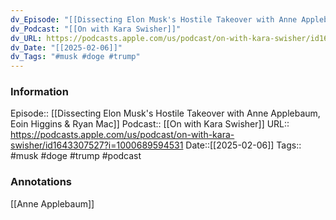 ```yaml
---
dv_Episode: "[[Dissecting Elon Musk's Hostile Takeover with Anne Applebaum, Eoin Higgins & Ryan Mac]]"
dv_Podcast: "[[On with Kara Swisher]]"
dv_URL: https://podcasts.apple.com/us/podcast/on-with-kara-swisher/id1643307527?i=1000689594531
dv_Date: "[[2025-02-06]]"
dv_Tags: "#musk #doge #trump"
---
```

### Information

Episode:: [[Dissecting Elon Musk's Hostile Takeover with Anne Applebaum, Eoin Higgins & Ryan Mac]]
Podcast:: [[On with Kara Swisher]]
URL:: https://podcasts.apple.com/us/podcast/on-with-kara-swisher/id1643307527?i=1000689594531
Date::[[2025-02-06]]
Tags:: #musk #doge #trump 
#podcast


### Annotations

[[Anne Applebaum]]